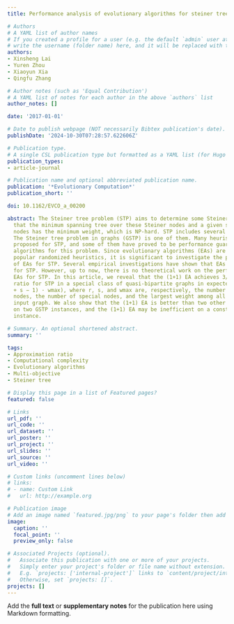 ```yaml
---
title: Performance analysis of evolutionary algorithms for steiner tree problems

# Authors
# A YAML list of author names
# If you created a profile for a user (e.g. the default `admin` user at `content/authors/admin/`), 
# write the username (folder name) here, and it will be replaced with their full name and linked to their profile.
authors:
- Xinsheng Lai
- Yuren Zhou
- Xiaoyun Xia
- Qingfu Zhang

# Author notes (such as 'Equal Contribution')
# A YAML list of notes for each author in the above `authors` list
author_notes: []

date: '2017-01-01'

# Date to publish webpage (NOT necessarily Bibtex publication's date).
publishDate: '2024-10-30T07:28:57.622606Z'

# Publication type.
# A single CSL publication type but formatted as a YAML list (for Hugo requirements).
publication_types:
- article-journal

# Publication name and optional abbreviated publication name.
publication: '*Evolutionary Computation*'
publication_short: ''

doi: 10.1162/EVCO_a_00200

abstract: The Steiner tree problem (STP) aims to determine some Steiner nodes such
  that the minimum spanning tree over these Steiner nodes and a given set of special
  nodes has the minimum weight, which is NP-hard. STP includes several important cases.
  The Steiner tree problem in graphs (GSTP) is one of them. Many heuristics have been
  proposed for STP, and some of them have proved to be performance guarantee approximation
  algorithms for this problem. Since evolutionary algorithms (EAs) are general and
  popular randomized heuristics, it is significant to investigate the performance
  of EAs for STP. Several empirical investigations have shown that EAs are efficient
  for STP. However, up to now, there is no theoretical work on the performance of
  EAs for STP. In this article, we reveal that the (1+1) EA achieves 3/2-approximation
  ratio for STP in a special class of quasi-bipartite graphs in expected runtime O(r(r
  + s − 1) · wmax), where r, s, and wmax are, respectively, the number of Steiner
  nodes, the number of special nodes, and the largest weight among all edges in the
  input graph. We also show that the (1+1) EA is better than two other heuristics
  on two GSTP instances, and the (1+1) EA may be inefficient on a constructed GSTP
  instance.

# Summary. An optional shortened abstract.
summary: ''

tags:
- Approximation ratio
- Computational complexity
- Evolutionary algorithms
- Multi-objective
- Steiner tree

# Display this page in a list of Featured pages?
featured: false

# Links
url_pdf: ''
url_code: ''
url_dataset: ''
url_poster: ''
url_project: ''
url_slides: ''
url_source: ''
url_video: ''

# Custom links (uncomment lines below)
# links:
# - name: Custom Link
#   url: http://example.org

# Publication image
# Add an image named `featured.jpg/png` to your page's folder then add a caption below.
image:
  caption: ''
  focal_point: ''
  preview_only: false

# Associated Projects (optional).
#   Associate this publication with one or more of your projects.
#   Simply enter your project's folder or file name without extension.
#   E.g. `projects: ['internal-project']` links to `content/project/internal-project/index.md`.
#   Otherwise, set `projects: []`.
projects: []
---
```


Add the **full text** or **supplementary notes** for the publication here using Markdown formatting.
